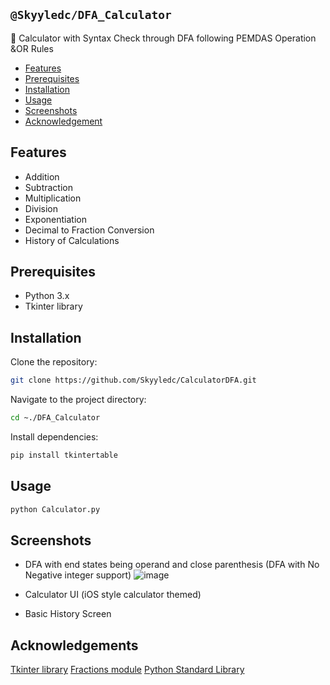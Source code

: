 ## `@Skyyledc/DFA_Calculator`
📱 Calculator with Syntax Check through DFA following PEMDAS Operation &OR Rules

- [Features](#features)
- [Prerequisites](#prerequisites)
- [Installation](#installation)
- [Usage](#usage)
- [Screenshots](#screenshots)
- [Acknowledgement](#acknowledgement)

## Features

- Addition
- Subtraction
- Multiplication
- Division
- Exponentiation
- Decimal to Fraction Conversion
- History of Calculations

## Prerequisites

- Python 3.x
- Tkinter library

## Installation

Clone the repository:
```bash
git clone https://github.com/Skyyledc/CalculatorDFA.git
```
Navigate to the project directory:
```bash
cd ~./DFA_Calculator
```
Install dependencies:
```bash
pip install tkintertable
```

## Usage
```bash
python Calculator.py
```

## Screenshots

- DFA with end states being operand and close parenthesis (DFA with No Negative integer support)
![image](https://github.com/Skyyledc/CalculatorDFA/assets/123300731/b34fa3a2-5779-4a3c-9d5d-e668854f4aad)

- Calculator UI (iOS style calculator themed)

- Basic History Screen

## Acknowledgements
[Tkinter library](https://docs.python.org/3/library/tkinter.html)
[Fractions module](https://docs.python.org/3/library/fractions.html)
[Python Standard Library](https://docs.python.org/3/library/)


